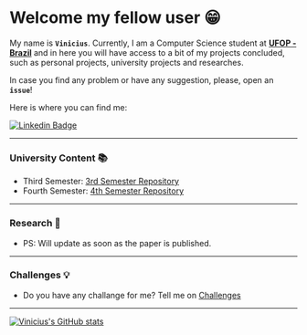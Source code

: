 # **Welcome my fellow user** :grin: 

My name is **`Vinicius`**. Currently, I am a Computer Science student at [**UFOP - Brazil**](ufop.br) and in here you will have access to a bit of my projects concluded, such as personal projects, university projects and researches.

In case you find any problem or have any suggestion, please, open an **`issue`**!

Here is where you can find me:

[![Linkedin Badge](https://img.shields.io/badge/-LinkedIn-blue?style=flat-square&logo=Linkedin&logoColor=white&link=https://www.linkedin.com/in/vinicius-verona)](https://www.linkedin.com/in/vinicius-verona/)

---

### University Content :books:
- Third Semester: [3rd Semester Repository]()
- Fourth Semester: [4th Semester Repository]()
---
### Research :telescope:
- PS: Will update as soon as the paper is published.
---
### Challenges :bulb:
- Do you have any challange for me? Tell me on [Challenges](https://github.com/vvarg-iinet/Challenges.git)
---
[![Vinicius's GitHub stats](https://github-readme-stats.vercel.app/api?username=vvarg-iinet&theme=dracula&show_icons=true&count_private=true)](https://github.com/vvarg-iinet)
